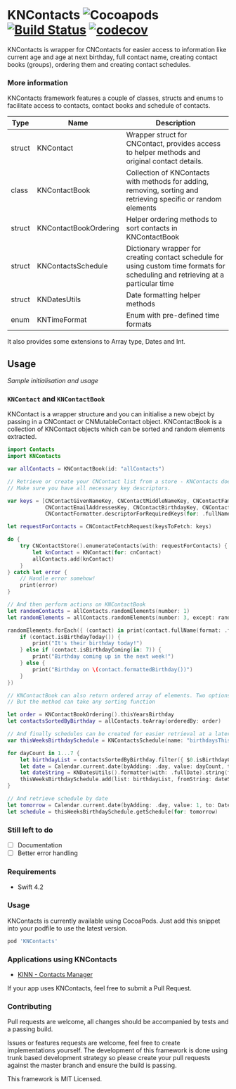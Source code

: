 # KNContacts ![Cocoapods](https://img.shields.io/cocoapods/v/KNContacts.svg) [![Build Status](https://travis-ci.org/dragosrobertn/KNContacts.svg?branch=master)](https://travis-ci.org/dragosrobertn/KNContacts) [![codecov](https://codecov.io/gh/dragosrobertn/KNContacts/branch/master/graph/badge.svg)](https://codecov.io/gh/dragosrobertn/KNContacts)

KNContacts is wrapper for CNContacts for easier access to information like current age and age at next birthday, full contact name, creating contact books (groups), ordering them and creating contact schedules.

### More information

KNContacts framework features a couple of classes, structs and enums to facilitate access to contacts, contact books and schedule of contacts.

| Type            | Name           | Description  |
| ------------- | -------------- | -------------- |
| struct          | KNContact   |  Wrapper struct for CNContact, provides access to helper methods and original contact details. |
| class           | KNContactBook      |  Collection of KNContacts with methods for adding, removing, sorting and retrieving specific or random elements |
| struct          | KNContactBookOrdering     |   Helper ordering methods to sort contacts in KNContactBook  |
| struct          | KNContactsSchedule      |   Dictionary wrapper for creating contact schedule for using custom time formats for scheduling and retrieving at a particular time  |
| struct          | KNDatesUtils     | Date formatting helper methods |
| enum          | KNTimeFormat      | Enum with pre-defined time formats |

It also provides some extensions to Array type, Dates and Int.

## Usage

*Sample initialisation and usage*

### ```KNContact``` and ```KNContactBook```
KNContact is a wrapper structure and you can initialise a new obejct by passing in a CNContact or CNMutableContact object. KNContactBook is a collection of KNContact objects which can be sorted and random elements extracted.

```swift
import Contacts
import KNContacts

var allContacts = KNContactBook(id: "allContacts")

// Retrieve or create your CNContact list from a store - KNContacts does *not* handle authorisation for you.
// Make sure you have all necessary key descriptors.

var keys = [CNContactGivenNameKey, CNContactMiddleNameKey, CNContactFamilyNameKey,
            CNContactEmailAddressesKey, CNContactBirthdayKey, CNContactPhoneNumbersKey,
            CNContactFormatter.descriptorForRequiredKeys(for: .fullName)] as! [CNKeyDescriptor]

let requestForContacts = CNContactFetchRequest(keysToFetch: keys)

do {
    try CNContactStore().enumerateContacts(with: requestForContacts) { (cnContact, _) in
        let knContact = KNContact(for: cnContact)
        allContacts.add(knContact)
    }
} catch let error {
    // Handle error somehow!
    print(error)
}

// And then perform actions on KNContactBook
let randomContacts = allContacts.randomElements(number: 1)
let randomElements = allContacts.randomElements(number: 3, except: randomContacts)

randomElements.forEach({ (contact) in print(contact.fullName(format: .fullName))
    if (contact.isBirthdayToday()) {
        print("It's their birthday today!")
    } else if (contact.isBirthdayComing(in: 7)) {
        print("Birthday coming up in the next week!")
    } else {
        print("Birthday on \(contact.formattedBirthday())")
    }
})

// KNContactBook can also return ordered array of elements. Two options are provided in KNContactBookOrdering
// But the method can take any sorting function

let order = KNContactBookOrdering().thisYearsBirthday
let contactsSortedByBirthday = allContacts.toArray(orderedBy: order)

// And finally schedules can be created for easier retrieval at a later date.
var thisWeeksBirthdaySchedule = KNContactsSchedule(name: "birthdaysThisYear")

for dayCount in 1...7 {
    let birthdayList = contactsSortedByBirthday.filter({ $0.isBirthdayComing(in: dayCount) }).map({ $0.id })
    let date = Calendar.current.date(byAdding: .day, value: dayCount, to: Date())!
    let dateString = KNDatesUtils().formatter(with: .fullDate).string(from: date)
    thisWeeksBirthdaySchedule.add(list: birthdayList, fromString: dateString)
}

// And retrieve schedule by date
let tomorrow = Calendar.current.date(byAdding: .day, value: 1, to: Date())!
let schedule = thisWeeksBirthdaySchedule.getSchedule(for: tomorrow)

```

### Still left to do
- [ ] Documentation
- [ ] Better error handling

### Requirements
- Swift 4.2

### Usage
KNContacts is currently available using CocoaPods. Just add this snippet into your podfile to use the latest version.

```ruby
pod 'KNContacts'
```

### Applications using KNContacts
- [KINN - Contacts Manager](https://itunes.apple.com/app/kinn/id1343398089)

If your app uses KNContacts, feel free to submit a Pull Request.

### Contributing
Pull requests are welcome, all changes should be accompanied by tests and a passing build. 

Issues or features requests are welcome, feel free to create implementations yourself. The development of this framework is done using trunk based development strategy so please create your pull requests against the master branch and ensure the build is passing.

This framework is MIT Licensed.
